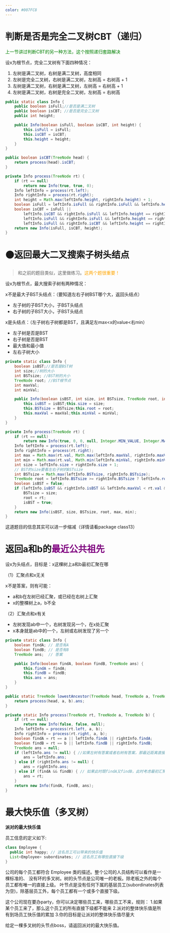 ```yaml
---
color: #007FC8
---
```






# 判断是否是完全二叉树CBT（递归）

<font color = green>上一节讲过判断CBT的另一种方法，这个按照递归套路解决</font>

设x为根节点，完全二叉树有下面四种情况：

1. 左树是满二叉树，右树是满二叉树，高度相同
2. 左树是完全二叉树，右树是满二叉树，左树高 = 右树高 + 1
3. 左树是满二叉树，右树是满二叉树，左树高 = 右树高 + 1
4. 左树是满二叉树，右树是完全二叉树，左树高 = 右树高



 ```java
 public static class Info {
     public boolean isFull;//是否是满二叉树
     public boolean isCBT; //是否是完全二叉树
     public int height;
 
     public Info(boolean isFull, boolean isCBT, int height) {
         this.isFull = isFull;
         this.isCBT = isCBT;
         this.height = height;
     }
 }
 
 public boolean isCBT(TreeNode head) {
     return process(head).isCBT;
 }
 
 private Info process(TreeNode rt) {
     if (rt == null)
         return new Info(true, true, 0);
     Info leftInfo = process(rt.left);
     Info rightInfo = process(rt.right);
     int height = Math.max(leftInfo.height, rightInfo.height) + 1;
     boolean isFull = leftInfo.isFull && rightInfo.isFull && leftInfo.height == rightInfo.height;
     boolean isCBT = isFull ||
         leftInfo.isCBT && rightInfo.isFull && leftInfo.height == rightInfo.height + 1 ||
         leftInfo.isFull && rightInfo.isFull && leftInfo.height == rightInfo.height + 1 ||
         leftInfo.isFull && rightInfo.isCBT && leftInfo.height == rightInfo.height;
     return new Info(isFull, isCBT, height);
 }
 ```





# 🟠返回最大二叉搜索子树头结点

> 和之前的题目类似，这里做练习。<font color = orange>这两个题很重要！</font>

设x为根节点，最大搜索子树有两种情况：

x不是最大子BST头结点：（要知道左右子树BST哪个大，返回头结点）

* 左子树的子BST大小，子BST头结点
* 右子树的子BST大小，子BST头结点

x是头结点：（左子树右子树都是BST，且满足左max<x的value<右min）

* 左子树是否是BST
* 右子树是否是BST
* 最大值和最小值
* 左右子树大小



```java
private static class Info {
    boolean isBST;//是否是BST树
    int size;//树的大小
    int BSTsize; //BST树的大小
    TreeNode root; //BST根节点
    int maxVal;
    int minVal;

    public Info(boolean isBST, int size, int BSTsize, TreeNode root, int maxVal, int minVal) {
        this.isBST = isBST;this.size = size;
        this.BSTsize = BSTsize;this.root = root;
        this.maxVal = maxVal;this.minVal = minVal;
    }
}

private Info process(TreeNode rt) {
    if (rt == null)
        return new Info(true, 0, 0, null, Integer.MIN_VALUE, Integer.MAX_VALUE);
    Info leftInfo = process(rt.left);
    Info rightInfo = process(rt.right);
    int max = Math.max(rt.val, Math.max(leftInfo.maxVal, rightInfo.maxVal));
    int min = Math.max(rt.val, Math.min(leftInfo.minVal, rightInfo.minVal));
    int size = leftInfo.size + rightInfo.size + 1;
    // BST的size要看左右子树的BSTsize
    int BSTsize = Math.max(leftInfo.BSTsize, rightInfo.BSTsize);
    TreeNode root = leftInfo.BSTsize >= rightInfo.BSTsize ? leftInfo.root : rightInfo.root;
    boolean isBST = false;
    if (leftInfo.isBST && rightInfo.isBST && leftInfo.maxVal < rt.val && rt.val < rightInfo.minVal) {
        BSTsize = size;
        root = rt;
        isBST = true;
    }
    return new Info(isBST, size, BSTsize, root, max, min);
}
```



这道题目的信息其实可以进一步缩减（详情请看package class13）





# 返回a和b的<font color = purple>最近公共祖先</font>



设x为头结点，目标是：x这棵树上a和b最初汇聚在哪

（1）汇聚点和x无关

x不是答案，则有可能：

* a和b在左树已经汇聚，或已经在右树上汇聚
* x的整棵树上a，b不全

（2）汇聚点和x有关

* 左树发现ab中一个，右树发现另一个，在x处汇聚
* x本身就是ab中的一个，左树或右树发现了另一个



```java
private static class Info {
    boolean findA; // 是否有A
    boolean findB; // 是否有B
    TreeNode ans;  // 答案

    public Info(boolean findA, boolean findB, TreeNode ans) {
        this.findA = findA;
        this.findB = findB;
        this.ans = ans;
    }
}

public static TreeNode lowestAncestor(TreeNode head, TreeNode a, TreeNode b) {
    return process(head, a, b).ans;
}

private static Info process(TreeNode rt, TreeNode a, TreeNode b) {
    if (rt == null)
        return new Info(false, false, null);
    Info leftInfo = process(rt.left, a, b);
    Info rightInfo = process(rt.right, a, b);
    boolean findA = rt == a || leftInfo.findA || rightInfo.findA;
    boolean findB = rt == b || leftInfo.findB || rightInfo.findB;
    TreeNode ans = null;
    if (leftInfo.ans != null) { //如果左树有答案或者右树有答案，那最近距离直接赋值
        ans = leftInfo.ans;
    } else if (rightInfo.ans != null) {
        ans = rightInfo.ans;
    } else if (findA && findB) { // 如果此时既findA又findB，此时考虑最初汇聚
        ans = rt;
    }
    return new Info(findA, findB, ans);
}
```





# 最大快乐值（多叉树）

**派对的最大快乐值**

员工信息的定义如下:

```java
class Employee {
  public int happy; // 这名员工可以带来的快乐值
  List<Employee> subordinates; // 这名员工有哪些直接下级
}
```

公司的每个员工都符合 Employee 类的描述。整个公司的人员结构可以看作是一棵标准的、 没有环的多叉树。树的头节点是公司唯一的老板。除老板之外的每个员工都有唯一的直接上级。 叶节点是没有任何下属的基层员工(subordinates列表为空)，除基层员工外，每个员工都有一个或多个直接下级。

这个公司现在要办party，你可以决定哪些员工来，哪些员工不来，规则：
1.如果某个员工来了，那么这个员工的所有直接下级都不能来
2.派对的整体快乐值是所有到场员工快乐值的累加
3.你的目标是让派对的整体快乐值尽量大

给定一棵多叉树的头节点boss，请返回派对的最大快乐值。







